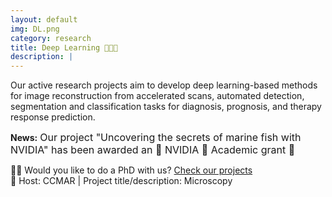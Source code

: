 ```yaml
---
layout: default
img: DL.png
category: research
title: Deep Learning 👩🏻‍💻
description: |
---
```

Our active research projects aim to develop deep learning-based methods for image reconstruction from accelerated scans, automated detection, segmentation and classification tasks for diagnosis, prognosis, and therapy response prediction. 

**News:** <font size="3">  Our project "Uncovering the secrets of marine fish with NVIDIA" has been awarded an 🌟 NVIDIA 🌟 Academic grant 🎉</font> 

👩‍🎓 Would you like to do a PhD with us? [Check our projects](https://t.ly/Cy7R)  </br>
🔎 Host: CCMAR | Project title/description: Microscopy
